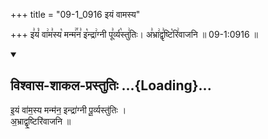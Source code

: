 +++
title = "09-1_0916 इयं वामस्य"

+++
इ꣣यं꣡ वा꣢म꣣स्य꣡ मन्म꣢꣯न꣣ इ꣡न्द्रा꣢ग्नी पू꣣र्व्य꣡स्तु꣢तिः। अ꣣भ्रा꣢द्वृ꣣ष्टि꣡रि꣢वाजनि ॥ 09-1:0916 ॥

<div class="js_include" newlevelforh1="2" title="विश्वास-शाकल-प्रस्तुतिः" unfilled url="/vedAH_Rk/shAkalam/saMhitA/vishvAsa-prastutiH/07/094/01_iyaM_vAmasya.md">
<details open><summary><h2>विश्वास-शाकल-प्रस्तुतिः ...{Loading}...</h2></summary>


इ॒यं वा॑म॒स्य मन्म॑न॒ इन्द्रा॑ग्नी पू॒र्व्यस्तु॑तिः ।  
अ॒भ्राद्वृ॒ष्टिरि॑वाजनि ॥

</details>
</div>